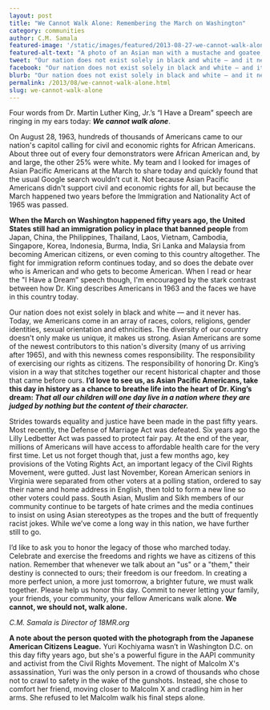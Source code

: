 ```yaml
---
layout: post
title: "We Cannot Walk Alone: Remembering the March on Washington"
category: communities
author: C.M. Samala
featured-image: '/static/images/featured/2013-08-27-we-cannot-walk-alone.jpg'
featured-alt-text: "A photo of an Asian man with a mustache and goatee, in a yellow t-shirt, holding a sign that reads 'MISS(ED) SAIGON' against a red background. His eyes are cut off in the image."
tweet: "Our nation does not exist solely in black and white — and it never has."
facebook: "Our nation does not exist solely in black and white — and it never has."
blurb: "Our nation does not exist solely in black and white — and it never has. Today, we Americans come in an array of races, colors, religions, gender identities, sexual orientation and ethnicities. The diversity of our country doesn't only make us unique, it makes us strong. Asian Americans are some of the newest contributors to this nation's diversity (many of us arriving after 1965), and with this newness comes responsibility."
permalink: /2013/08/we-cannot-walk-alone.html
slug: we-cannot-walk-alone
---
```


Four words from Dr. Martin Luther King, Jr.’s “I Have a Dream” speech are ringing in my ears today: ___We cannot walk alone___.

On August 28, 1963, hundreds of thousands of Americans came to our nation's capitol calling for civil and economic rights for African Americans. About three out of every four demonstrators were African American and, by and large, the other 25% were white. My team and I looked for images of Asian Pacific Americans at the March to share today and quickly found that the usual Google search wouldn’t cut it. Not because Asian Pacific Americans didn't support civil and economic rights for all, but because the March happened two years before the Immigration and Nationality Act of 1965 was passed.

__When the March on Washington happened fifty years ago, the United States still had an immigration policy in place that banned people__ from Japan, China, the Philippines, Thailand, Laos, Vietnam, Cambodia, Singapore, Korea, Indonesia, Burma, India, Sri Lanka and Malaysia from becoming American citizens, or even coming to this country altogether. The fight for immigration reform continues today, and so does the debate over who is American and who gets to become American. When I read or hear the "I Have a Dream” speech though, I'm encouraged by the stark contrast between how Dr. King describes Americans in 1963 and the faces we have in this country today.

Our nation does not exist solely in black and white — and it never has. Today, we Americans come in an array of races, colors, religions, gender identities, sexual orientation and ethnicities. The diversity of our country doesn't only make us unique, it makes us strong. Asian Americans are some of the newest contributors to this nation's diversity (many of us arriving after 1965), and with this newness comes responsibility. The responsibility of exercising our rights as citizens. The responsibility of honoring Dr. King’s vision in a way that stitches together our recent historical chapter and those that came before ours. __I’d love to see us, as Asian Pacific Americans, take this day in history as a chance to breathe life into the heart of Dr. King’s dream: _That all our children will one day live in a nation where they are judged by nothing but the content of their character.___

Strides towards equality and justice have been made in the past fifty years. Most recently, the Defense of Marriage Act was defeated. Six years ago the Lilly Ledbetter Act was passed to protect fair pay. At the end of the year, millions of Americans will have access to affordable health care for the very first time. Let us not forget though that, just a few months ago, key provisions of the Voting Rights Act, an important legacy of the Civil Rights Movement, were gutted. Just last November, Korean American seniors in Virginia were separated from other voters at a polling station, ordered to say their name and home address in English, then told to form a new line so other voters could pass. South Asian, Muslim and Sikh members of our community continue to be targets of hate crimes and the media continues to insist on using Asian stereotypes as the tropes and the butt of frequently racist jokes. While we’ve come a long way in this nation, we have further still to go.

I’d like to ask you to honor the legacy of those who marched today. Celebrate and exercise the freedoms and rights we have as citizens of this nation. Remember that whenever we talk about an "us" or a "them," their destiny is connected to ours; their freedom is our freedom. In creating a more perfect union, a more just tomorrow, a brighter future, we must walk together. Please help us honor this day. Commit to never letting your family, your friends, your community, your fellow Americans walk alone. __We cannot, we should not, walk alone.__

_C.M. Samala is Director of 18MR.org_

__A note about the person quoted with the photograph from the Japanese American Citizens League.__ Yuri Kochiyama wasn’t in Washington D.C. on this day fifty years ago, but she's a powerful figure in the AAPI community and activist from the Civil Rights Movement. The night of Malcolm X's assassination, Yuri was the only person in a crowd of thousands who chose not to crawl to safety in the wake of the gunshots. Instead, she chose to comfort her friend, moving closer to Malcolm X and cradling him in her arms. She refused to let Malcolm walk his final steps alone.